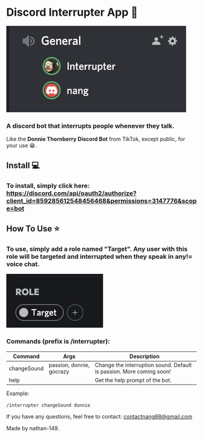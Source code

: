 ﻿
# Discord Interrupter App 👾
![Screenshot](photos/screenshot.png)

### A discord bot that interrupts people whenever they talk.
 
Like the **Donnie Thornberry Discord Bot** from TikTok, except public, for your use 😁.  

## Install 💻
### To install, simply click here: https://discord.com/api/oauth2/authorize?client_id=859285612548456468&permissions=3147776&scope=bot

## How To Use ⭐️

### To use, simply add a role named "**Target**". Any user with this role will be targeted and interrupted when they speak in any!= voice chat.
![Target](photos/role.png)

### Commands (prefix is /interrupter):

| Command | Args | Description
|--|--|--|
| changeSound | passion, donnie, gocrazy  | Change the interruption sound. Default is passion. More coming soon!
| help |   | Get the help prompt of the bot.

Example:

    /interrupter changeSound donnie

If you have any questions, feel free to contact: contactnang88@gmail.com

Made by nathan-149.
